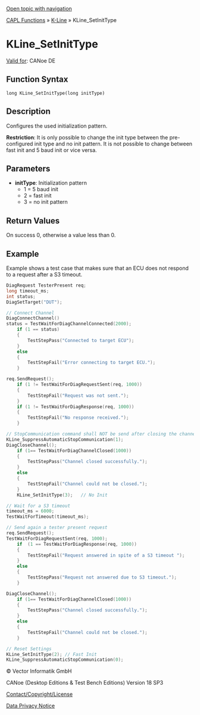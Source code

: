[Open topic with navigation](../../../../../CANoeDEFamily.htm#Topics/CAPLFunctions/KLine/Functions/CAPLfunctionKLineSetInitType.md)

[CAPL Functions](../../CAPLfunctions.md) » [K-Line](../CAPLfunctionsKLineOverview.md) » KLine_SetInitType

# KLine_SetInitType

[Valid for](../../../Shared/FeatureAvailability.md): CANoe DE

## Function Syntax

```
long KLine_SetInitType(long initType)
```

## Description

Configures the used initialization pattern.

**Restriction**: It is only possible to change the init type between the pre-configured init type and no init pattern. It is not possible to change between fast init and 5 baud init or vice versa.

## Parameters

- **initType**: Initialization pattern
  - 1 = 5 baud init
  - 2 = fast init
  - 3 = no init pattern

## Return Values

On success 0, otherwise a value less than 0.

## Example

Example shows a test case that makes sure that an ECU does not respond to a request after a S3 timeout.

```c
DiagRequest TesterPresent req;
long timeout_ms;
int status;
DiagSetTarget("DUT");

// Connect Channel
DiagConnectChannel()
status = TestWaitForDiagChannelConnected(2000);
    if (1 == status)
    {
        TestStepPass("Connected to target ECU");
    }
    else
    {
        TestStepFail("Error connecting to target ECU.");
    }

req.SendRequest();
    if (1 != TestWaitForDiagRequestSent(req, 1000))
    {
        TestStepFail("Request was not sent.");
    }
    if (1 != TestWaitForDiagResponse(req, 1000))
    {
        TestStepFail("No response received.");
    }

// StopCommunication command shall NOT be send after closing the channel.
KLine_SuppressAutomaticStopCommunication(1);
DiagCloseChannel();
    if (1== TestWaitForDiagChannelClosed(1000))
    {
        TestStepPass("Channel closed successfully.");
    }
    else
    {
        TestStepFail("Channel could not be closed.");
    }
    KLine_SetInitType(3);   // No Init

// Wait for a S3 timeout
timeout_ms = 6000;
TestWaitForTimeout(timeout_ms);

// Send again a tester present request
req.SendRequest();
TestWaitForDiagRequestSent(req, 1000);
    if  (1 == TestWaitForDiagResponse(req, 1000))
    {
        TestStepFail("Request answered in spite of a S3 timeout ");
    }
    else
    {
        TestStepPass("Request not answered due to S3 timeout.");
    }

DiagCloseChannel();
    if (1== TestWaitForDiagChannelClosed(1000))
    {
        TestStepPass("Channel closed successfully.");
    }
    else
    {
        TestStepFail("Channel could not be closed.");
    }

// Reset Settings
KLine_SetInitType(2); // Fast Init
KLine_SuppressAutomaticStopCommunication(0);
```

© Vector Informatik GmbH

CANoe (Desktop Editions & Test Bench Editions) Version 18 SP3

[Contact/Copyright/License](../../../Shared/ContactCopyrightLicense.md)

[Data Privacy Notice](https://www.vector.com/int/en/company/get-info/privacy-policy/)
